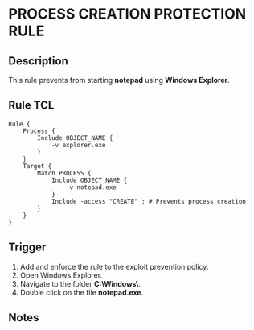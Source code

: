 # PROCESS CREATION PROTECTION RULE

## Description
This rule prevents from starting **notepad** using **Windows Explorer**.

## Rule TCL
```
Rule {
    Process {
        Include OBJECT_NAME {
            -v explorer.exe
        }
    }
    Target {
        Match PROCESS {
            Include OBJECT_NAME {
                -v notepad.exe
            }
            Include -access "CREATE" ; # Prevents process creation
        }
    }
}
```

## Trigger
1. Add and enforce the rule to the exploit prevention policy.
2. Open Windows Explorer.
3. Navigate to the folder **C:\\Windows\\**.
4. Double click on the file **notepad.exe**.

## Notes